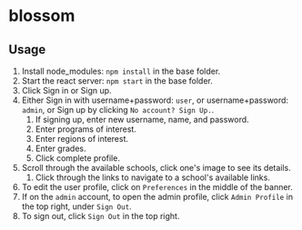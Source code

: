 # blossom

## Usage

1. Install node_modules: `npm install` in the base folder.
2. Start the react server: `npm start` in the base folder.
3. Click Sign in or Sign up.
4. Either Sign in with username+password: `user`, or username+password: `admin`, or Sign up by clicking `No account? Sign Up.`.
    1. If signing up, enter new username, name, and password.
    2. Enter programs of interest.
    3. Enter regions of interest.
    4. Enter grades.
    5. Click complete profile.
5. Scroll through the available schools, click one's image to see its details.
    1. Click through the links to navigate to a school's available links.
6. To edit the user profile, click on `Preferences` in the middle of the banner.
7. If on the `admin` account, to open the admin profile, click `Admin Profile` in the top right, under `Sign Out`.
8. To sign out, click `Sign Out` in the top right.
